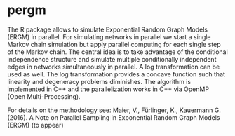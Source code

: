 # pergm
The R package allows to simulate Exponential Random Graph Models (ERGM)
in parallel. For simulating networks in parallel we start a single Markov 
chain simulation but apply parallel computing for each single step of the 
Markov chain. The central idea is to take advantage of the conditional 
independence structure and simulate multiple conditionally independent 
edges in networks simultaneously in parallel.
A log transformation can be used as well. The log transformation provides 
a concave function such that linearity and degeneracy problems diminishes.
The algorithm is implemented in C++ and the parallelization works in C++ 
via OpenMP (Open Multi-Processing).

For details on the methodology see:
Maier, V., Fürlinger, K., Kauermann G. (2016). A Note on Parallel Sampling 
in Exponential Random Graph Models (ERGM) (to appear)
